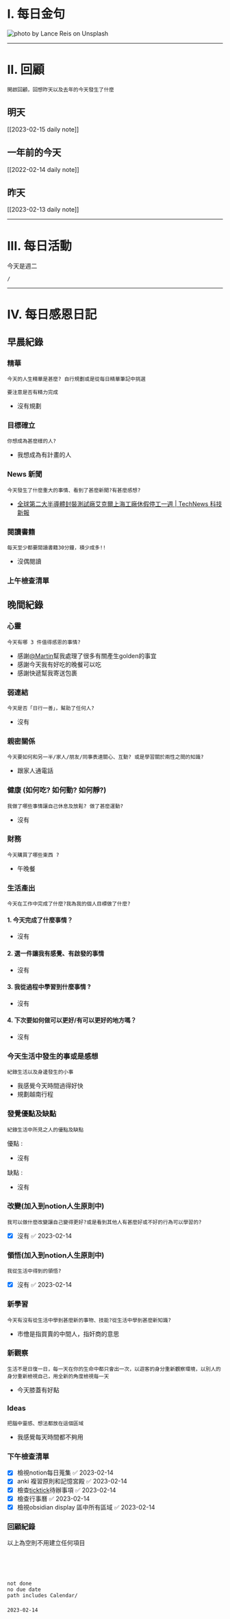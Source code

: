 # I. 每日金句
![photo by Lance Reis on Unsplash](https://images.unsplash.com/photo-1675218719517-b20e5bade63c?crop=entropy&cs=tinysrgb&fm=jpg&ixid=MnwzNjM5Nzd8MHwxfHJhbmRvbXx8fHx8fHx8fDE2NzYzNzgzMjQ&ixlib=rb-4.0.3&q=80&w=1920&h=1080) 

---

# II. 回顧
```note-brown
開啟回顧，回想昨天以及去年的今天發生了什麼
```

## 明天
[[2023-02-15 daily note]]

## 一年前的今天
[[2022-02-14 daily note]]

## 昨天
[[2023-02-13 daily note]] 


---
# III. 每日活動
今天是週二
```ActivityHistory
/

```

---
# IV. 每日感恩日記
## 早晨紀錄
### 精華
```note-brown
今天的人生精華是甚麼? 自行規劃或是從每日精華筆記中挑選
```
```note-red
要注意是否有精力完成
```
- 沒有規劃

### 目標確立
```note-brown
你想成為甚麼樣的人?
```
- 我想成為有計畫的人

### News 新聞
```note-brown
今天發生了什麼重大的事情、看到了甚麼新聞?有甚麼感想?
```
- [全球第二大半導體封裝測試廠艾克爾上海工廠休假停工一週 | TechNews 科技新報](https://finance.technews.tw/2023/02/13/amkor-plans-to-close-shanghai-plant-for-a-week/)

### 閱讀書籍
```note-brown
每天至少都要閱讀書籍30分鐘，積少成多!!
```
- 沒偶閱讀

### 上午檢查清單


## 晚間紀錄
### 心靈
```note-brown
今天有哪 3 件值得感恩的事情?
```
- 感謝[@Martin](@Martin.md)幫我處理了很多有關產生golden的事宜
- 感謝今天我有好吃的晚餐可以吃
- 感謝快遞幫我寄送包裹

### 弱連結
```note-brown
今天是否「日行一善」，幫助了任何人?
```
- 沒有

### 親密關係
```note-brown
今天要如何和另一半/家人/朋友/同事表達關心、互動? 或是學習關於兩性之間的知識?
```
- 跟家人通電話

### 健康 (如何吃? 如何動? 如何靜?)
```note-brown
我做了哪些事情讓自己休息及放鬆? 做了甚麼運動?
```
- 沒有

### 財務
```note-brown
今天購買了哪些東西 ?
```
- 午晚餐

### 生活產出
```note-brown
今天在工作中完成了什麼?我為我的個人目標做了什麼?
```
#### 1. 今天完成了什麼事情？ 
- 沒有

#### 2. 選一件讓我有感覺、有啟發的事情 
- 沒有

#### 3. 我從過程中學習到什麼事情 ? 
- 沒有

#### 4. 下次要如何做可以更好/有可以更好的地方嗎？
- 沒有

### 今天生活中發生的事或是感想
```note-brown
紀錄生活以及身邊發生的小事
```
- 我感覺今天時間過得好快
- 規劃越南行程

### 發覺優點及缺點
```note-brown
紀錄生活中所見之人的優點及缺點
```
優點 : 
- 沒有

缺點 : 
- 沒有

### 改變(加入到notion人生原則中)
```note-brown
我可以做什麼改變讓自己變得更好?或是看到其他人有甚麼好或不好的行為可以學習的?
```
- [x] 沒有 ✅ 2023-02-14

### 領悟(加入到notion人生原則中)
```note-brown
我從生活中得到的領悟?
```
- [x] 沒有 ✅ 2023-02-14

### 新學習
```note-brown
今天有沒有從生活中學到甚麼新的事物、技能?從生活中學到甚麼新知識?
```
- 市儈是指買賣的中間人，指奸商的意思

### 新觀察
```note-brown
生活不是日復一日，每一天在你的生命中都只會出一次，以遊客的身分重新觀察環境，以別人的身分重新檢視自己，用全新的角度檢視每一天
```
- 今天膝蓋有好點

### Ideas
```note-brown
把腦中靈感、想法都放在這個區域
```
- 我感覺每天時間都不夠用

### 下午檢查清單
- [x] 檢視notion每日蒐集 ✅ 2023-02-14
- [x] anki 複習原則和記憶宮殿 ✅ 2023-02-14
- [x] 檢查[ticktick](obsidian://open?vault=zettelkasten&file=ticktick)待辦事項 ✅ 2023-02-14
- [x] 檢查行事曆 ✅ 2023-02-14
- [x] 檢視obsidian display 區中所有區域 ✅ 2023-02-14

### 回顧紀錄


以上為空則不用建立任何項目


###  
```
 
```

###  
#### 
```

```
#### 
```
not done
no due date
path includes Calendar/

```

#### 

```
2023-02-14
```

